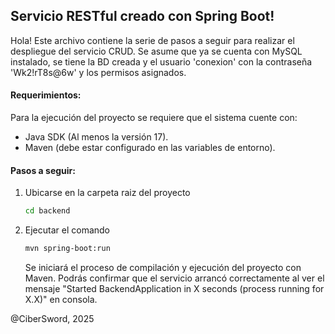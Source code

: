 ## Servicio RESTful creado con Spring Boot!

Hola! Este archivo contiene la serie de pasos a seguir para realizar el despliegue del servicio CRUD.
Se asume que ya se cuenta con MySQL instalado, se tiene la BD creada y el usuario 'conexion' con la
contraseña 'Wk2!rT8s@6w' y los permisos asignados.

#### Requerimientos:

Para la ejecución del proyecto se requiere que el sistema cuente con:

- Java SDK (Al menos la versión 17).
- Maven (debe estar configurado en las variables de entorno).

#### Pasos a seguir:

1. Ubicarse en la carpeta raiz del proyecto
    ```sh
    cd backend
    ```
2. Ejecutar el comando
    ```sh
    mvn spring-boot:run
    ```
    Se iniciará el proceso de compilación y ejecución del proyecto con Maven. Podrás confirmar que el
    servicio arrancó correctamente al ver el mensaje "Started BackendApplication in X seconds (process running for X.X)"
    en consola.
    
 @CiberSword, 2025
